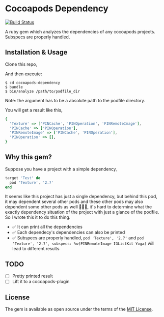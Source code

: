 # Cocoapods Dependency

[![Build Status](https://travis-ci.org/X140Yu/cocoapods-dependency.svg?branch=master)](https://travis-ci.org/X140Yu/cocoapods-dependency)


A ruby gem which analyzes the dependencies of any cocoapods projects. Subspecs are properly handled.

## Installation & Usage

Clone this repo,

And then execute:

    $ cd cocoapods-dependency
    $ bundle
    $ bin/analyze /path/to/podfile_dir

Note: the argument has to be a absolute path to the podfile directory.

You will get a result like this,

```ruby
{
  'Texture' => ['PINCache', 'PINOperation', 'PINRemoteImage'],
  'PINCache' => ['PINOperation'],
  'PINRemoteImage' => ['PINCache', 'PINOperation'],
  'PINOperation' => [],
}
```

## Why this gem?

Suppose you have a project with a simple dependency,

```ruby podfile
target 'Test' do
  pod 'Texture', '2.7'
end
```

It seems like this project has just a single dependency, but behind this pod, it may dependent several other pods and these other pods may also dependent some other pods as well 🤦🏻‍♂️, it's hard to determine what the exactly dependency situation of the project with just a glance of the podfile. So I wrote this it to do this thing.

- ✅ It can print all the dependencies
- ✅ Each dependecy's dependencies can also be printed
- ✅ Subspecs are properly handled, `pod 'Texture', '2.7'` and `pod 'Texture', '2.7', subspecs: %w[PINRemoteImage IGListKit Yoga]` will lead to different results

## TODO

- [ ] Pretty printed result
- [ ] Lift it to a cocoapods-plugin

## License

The gem is available as open source under the terms of the [MIT License](https://opensource.org/licenses/MIT).
